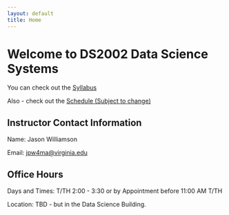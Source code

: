 ```yaml
---
layout: default 
title: Home
---
```

# Welcome to DS2002 Data Science Systems

You can check out the [Syllabus](https://ejnir.github.io/pages/syllabus.html)

Also - check out the [Schedule (Subject to change)](https://ejnir.github.io/pages/schedule.html)

## Instructor Contact Information

Name: Jason Williamson

Email: jpw4ma@virginia.edu

## Office Hours

Days and Times: T/TH 2:00 - 3:30 or by Appointment before 11:00 AM T/TH

Location: TBD - but in the Data Science Building. 